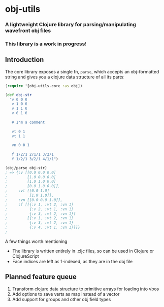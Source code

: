 # obj-utils
### A lightweight Clojure library for parsing/manipulating wavefront obj files

### This library is a work in progress!

## Introduction

The core library exposes a single fn, `parse`, which accepts an obj-formatted string and gives you a clojure data structure of all its parts:

```clojure
(require '[obj-utils.core :as obj])

(def obj-str
  "v 0 0 0
   v 1 0 0
   v 1 1 0
   v 0 1 0
   
   # I'm a comment
   
   vt 0 1
   vt 1 1
   
   vn 0 0 1
   
   f 1/2/1 2/1/1 3/2/1
   f 1/2/1 3/2/1 4/1/1")

(obj/parse obj-str)
; => {:v [[0.0 0.0 0.0]
;         [1.0 0.0 0.0]
;         [1.0 1.0 0.0]
;         [0.0 1.0 0.0]],
;     :vt [[0.0 1.0]
;          [1.0 1.0]],
;     :vn [[0.0 0.0 1.0]],
;     :f [[{:v 1, :vt 2, :vn 1}
;          {:v 2, :vt 1, :vn 1}
;          {:v 3, :vt 2, :vn 1}]
;         [{:v 1, :vt 2, :vn 1}
;          {:v 3, :vt 2, :vn 1}
;          {:v 4, :vt 1, :vn 1}]]}
;
```

A few things worth mentioning
- The library is written entirely in .cljc files, so can be used in Clojure or ClojureScript
- Face indices are left as 1-indexed, as they are in the obj file

## Planned feature queue
1. Transform clojure data structure to primitive arrays for loading into vbos
2. Add options to save verts as map instead of a vector
3. Add support for groups and other obj field types
